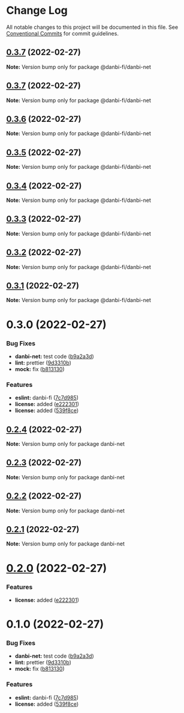 # Change Log

All notable changes to this project will be documented in this file.
See [Conventional Commits](https://conventionalcommits.org) for commit guidelines.

## [0.3.7](https://github.com/danbi-fi/packages/compare/@danbi-fi/danbi-net@0.3.6...@danbi-fi/danbi-net@0.3.7) (2022-02-27)

**Note:** Version bump only for package @danbi-fi/danbi-net





## [0.3.7](https://github.com/danbi-fi/packages/compare/@danbi-fi/danbi-net@0.3.6...@danbi-fi/danbi-net@0.3.7) (2022-02-27)

**Note:** Version bump only for package @danbi-fi/danbi-net





## [0.3.6](https://github.com/danbi-fi/packages/compare/@danbi-fi/danbi-net@0.3.5...@danbi-fi/danbi-net@0.3.6) (2022-02-27)

**Note:** Version bump only for package @danbi-fi/danbi-net





## [0.3.5](https://github.com/danbi-fi/packages/compare/@danbi-fi/danbi-net@0.3.4...@danbi-fi/danbi-net@0.3.5) (2022-02-27)

**Note:** Version bump only for package @danbi-fi/danbi-net





## [0.3.4](https://github.com/danbi-fi/packages/compare/@danbi-fi/danbi-net@0.3.3...@danbi-fi/danbi-net@0.3.4) (2022-02-27)

**Note:** Version bump only for package @danbi-fi/danbi-net





## [0.3.3](https://github.com/danbi-fi/packages/compare/@danbi-fi/danbi-net@0.3.2...@danbi-fi/danbi-net@0.3.3) (2022-02-27)

**Note:** Version bump only for package @danbi-fi/danbi-net





## [0.3.2](https://github.com/danbi-fi/packages/compare/@danbi-fi/danbi-net@0.3.1...@danbi-fi/danbi-net@0.3.2) (2022-02-27)

**Note:** Version bump only for package @danbi-fi/danbi-net





## [0.3.1](https://github.com/danbi-fi/packages/compare/@danbi-fi/danbi-net@0.3.0...@danbi-fi/danbi-net@0.3.1) (2022-02-27)

**Note:** Version bump only for package @danbi-fi/danbi-net





# 0.3.0 (2022-02-27)


### Bug Fixes

* **danbi-net:** test code ([b9a2a3d](https://github.com/danbi-fi/packages/commit/b9a2a3d999c2b9ead131ce4b5a04e9b8142b43be))
* **lint:** prettier ([9d3310b](https://github.com/danbi-fi/packages/commit/9d3310bc76af8e2b49ee4d55d25d47430ffbafeb))
* **mock:** fix ([b813130](https://github.com/danbi-fi/packages/commit/b81313069a3d8a08b73efcd099b14d50fca39859))


### Features

* **eslint:** danbi-fi ([7c7d985](https://github.com/danbi-fi/packages/commit/7c7d9851e68f94b77d3ca645f9d0c06afb6b8c54))
* **license:** added ([e222301](https://github.com/danbi-fi/packages/commit/e2223015ba5bb7c387cdbb2a15df2b4d7e4f8268))
* **license:** added ([539f8ce](https://github.com/danbi-fi/packages/commit/539f8cec0db60723bba26dc214dcc68da0d12c31))





## [0.2.4](https://github.com/danbi-fi/packages/compare/danbi-net@0.2.3...danbi-net@0.2.4) (2022-02-27)

**Note:** Version bump only for package danbi-net





## [0.2.3](https://github.com/danbi-fi/packages/compare/danbi-net@0.2.2...danbi-net@0.2.3) (2022-02-27)

**Note:** Version bump only for package danbi-net





## [0.2.2](https://github.com/danbi-fi/packages/compare/danbi-net@0.2.1...danbi-net@0.2.2) (2022-02-27)

**Note:** Version bump only for package danbi-net





## [0.2.1](https://github.com/danbi-fi/packages/compare/danbi-net@0.2.0...danbi-net@0.2.1) (2022-02-27)

**Note:** Version bump only for package danbi-net





# [0.2.0](https://github.com/danbi-fi/packages/compare/danbi-net@0.1.0...danbi-net@0.2.0) (2022-02-27)


### Features

* **license:** added ([e222301](https://github.com/danbi-fi/packages/commit/e2223015ba5bb7c387cdbb2a15df2b4d7e4f8268))





# 0.1.0 (2022-02-27)


### Bug Fixes

* **danbi-net:** test code ([b9a2a3d](https://github.com/danbi-fi/packages/commit/b9a2a3d999c2b9ead131ce4b5a04e9b8142b43be))
* **lint:** prettier ([9d3310b](https://github.com/danbi-fi/packages/commit/9d3310bc76af8e2b49ee4d55d25d47430ffbafeb))
* **mock:** fix ([b813130](https://github.com/danbi-fi/packages/commit/b81313069a3d8a08b73efcd099b14d50fca39859))


### Features

* **eslint:** danbi-fi ([7c7d985](https://github.com/danbi-fi/packages/commit/7c7d9851e68f94b77d3ca645f9d0c06afb6b8c54))
* **license:** added ([539f8ce](https://github.com/danbi-fi/packages/commit/539f8cec0db60723bba26dc214dcc68da0d12c31))
